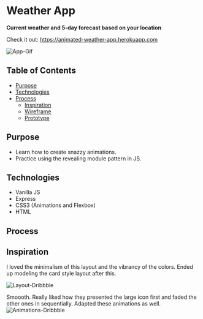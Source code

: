 # Weather App
**Current weather and 5-day forecast based on your location**

Check it out: https://animated-weather-app.herokuapp.com

![App-Gif](https://s3.us-east-2.amazonaws.com/fcc-weather-app/weather-app.gif)

## Table of Contents 
- [Purpose](#purpose)
- [Technologies](#technologies)
- [Process](#process)
  - [Inspiration](#inspiration)
  - [Wireframe](#wireframe)
  - [Prototype](#prototype)

## Purpose

* Learn how to create snazzy animations. 
* Practice using the revealing module pattern in JS.

## Technologies

* Vanilla JS 
* Express
* CSS3 (Animations and Flexbox)
* HTML

## Process
## Inspiration

I loved the minimalism of this layout and the vibrancy of the colors. Ended up modeling the card style layout after this.

![Layout-Dribbble](https://s3.us-east-2.amazonaws.com/fcc-weather-app/weather-layout.png)

Smoooth. Really liked how they presented the large icon first and faded the other ones in sequentially. Adapted these animations as well.
![Animations-Dribbble](https://s3.us-east-2.amazonaws.com/fcc-weather-app/weather3.gif)
